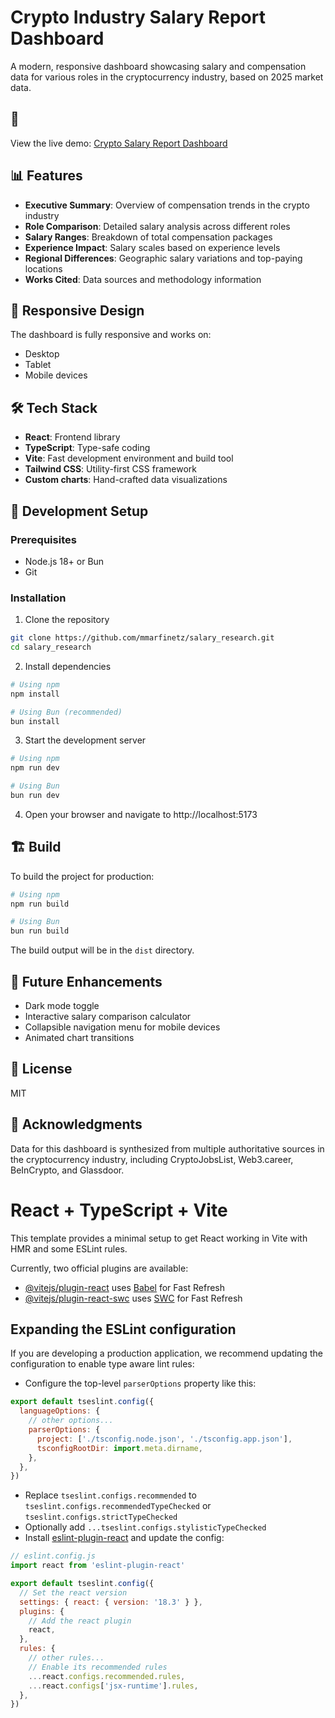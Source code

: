# Crypto Industry Salary Report Dashboard

A modern, responsive dashboard showcasing salary and compensation data for various roles in the cryptocurrency industry, based on 2025 market data.

## 🚀 

View the live demo: [Crypto Salary Report Dashboard](https://crypto-salary-report.vercel.app/)


## 📊 Features

- **Executive Summary**: Overview of compensation trends in the crypto industry
- **Role Comparison**: Detailed salary analysis across different roles
- **Salary Ranges**: Breakdown of total compensation packages
- **Experience Impact**: Salary scales based on experience levels
- **Regional Differences**: Geographic salary variations and top-paying locations
- **Works Cited**: Data sources and methodology information

## 📱 Responsive Design

The dashboard is fully responsive and works on:
- Desktop
- Tablet
- Mobile devices

## 🛠️ Tech Stack

- **React**: Frontend library
- **TypeScript**: Type-safe coding
- **Vite**: Fast development environment and build tool
- **Tailwind CSS**: Utility-first CSS framework
- **Custom charts**: Hand-crafted data visualizations

## 🔧 Development Setup

### Prerequisites

- Node.js 18+ or Bun
- Git

### Installation

1. Clone the repository
```bash
git clone https://github.com/mmarfinetz/salary_research.git
cd salary_research
```

2. Install dependencies
```bash
# Using npm
npm install

# Using Bun (recommended)
bun install
```

3. Start the development server
```bash
# Using npm
npm run dev

# Using Bun
bun run dev
```

4. Open your browser and navigate to http://localhost:5173

## 🏗️ Build

To build the project for production:

```bash
# Using npm
npm run build

# Using Bun
bun run build
```

The build output will be in the `dist` directory.

## 🧪 Future Enhancements

- Dark mode toggle
- Interactive salary comparison calculator
- Collapsible navigation menu for mobile devices
- Animated chart transitions

## 📄 License

MIT

## 🙏 Acknowledgments

Data for this dashboard is synthesized from multiple authoritative sources in the cryptocurrency industry, including CryptoJobsList, Web3.career, BeInCrypto, and Glassdoor.

# React + TypeScript + Vite

This template provides a minimal setup to get React working in Vite with HMR and some ESLint rules.

Currently, two official plugins are available:

- [@vitejs/plugin-react](https://github.com/vitejs/vite-plugin-react/blob/main/packages/plugin-react/README.md) uses [Babel](https://babeljs.io/) for Fast Refresh
- [@vitejs/plugin-react-swc](https://github.com/vitejs/vite-plugin-react-swc) uses [SWC](https://swc.rs/) for Fast Refresh

## Expanding the ESLint configuration

If you are developing a production application, we recommend updating the configuration to enable type aware lint rules:

- Configure the top-level `parserOptions` property like this:

```js
export default tseslint.config({
  languageOptions: {
    // other options...
    parserOptions: {
      project: ['./tsconfig.node.json', './tsconfig.app.json'],
      tsconfigRootDir: import.meta.dirname,
    },
  },
})
```

- Replace `tseslint.configs.recommended` to `tseslint.configs.recommendedTypeChecked` or `tseslint.configs.strictTypeChecked`
- Optionally add `...tseslint.configs.stylisticTypeChecked`
- Install [eslint-plugin-react](https://github.com/jsx-eslint/eslint-plugin-react) and update the config:

```js
// eslint.config.js
import react from 'eslint-plugin-react'

export default tseslint.config({
  // Set the react version
  settings: { react: { version: '18.3' } },
  plugins: {
    // Add the react plugin
    react,
  },
  rules: {
    // other rules...
    // Enable its recommended rules
    ...react.configs.recommended.rules,
    ...react.configs['jsx-runtime'].rules,
  },
})
```
